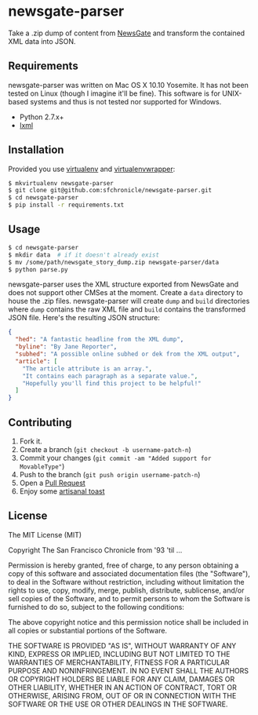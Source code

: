 # newsgate-parser
Take a .zip dump of content from [NewsGate](http://www.ccieurope.com/solutions/NewsGate/) and transform the contained XML data into JSON.

## Requirements
newsgate-parser was written on Mac OS X 10.10 Yosemite. It has not been tested on Linux (though I imagine it'll be fine). This software is for UNIX-based systems and thus is not tested nor supported for Windows.

- Python 2.7.x+
- [lxml](lxml.de)

## Installation
Provided you use [virtualenv](https://virtualenv.pypa.io/en/latest/) and [virtualenvwrapper](https://virtualenvwrapper.readthedocs.org/en/latest/):
```bash
$ mkvirtualenv newsgate-parser
$ git clone git@github.com:sfchronicle/newsgate-parser.git
$ cd newsgate-parser
$ pip install -r requirements.txt
```

## Usage
```bash
$ cd newsgate-parser
$ mkdir data  # if it doesn't already exist
$ mv /some/path/newsgate_story_dump.zip newsgate-parser/data
$ python parse.py
```
newsgate-parser uses the XML structure exported from NewsGate and does not support other CMSes at the moment. Create a `data` directory to house the .zip files. newsgate-parser will create `dump` and `build` directories where `dump` contains the raw XML file and `build` contains the transformed JSON file. Here's the resulting JSON structure:

```json
{
  "hed": "A fantastic headline from the XML dump",
  "byline": "By Jane Reporter",
  "subhed": "A possible online subhed or dek from the XML output",
  "article": [
    "The article attribute is an array.",
    "It contains each paragraph as a separate value.",
    "Hopefully you'll find this project to be helpful!"
  ]
}
```

## Contributing

1. Fork it.
2. Create a branch (`git checkout -b username-patch-n`)
3. Commit your changes (`git commit -am "Added support for MovableType"`)
4. Push to the branch (`git push origin username-patch-n`)
5. Open a [Pull Request](http://github.com/github/markup/pulls)
6. Enjoy some [artisanal toast](https://www.eater.com/2014/5/30/6215971/artisanal-toast-is-taking-the-nation-by-storm)

## License
The MIT License (MIT)

Copyright The San Francisco Chronicle from '93 'til ...

Permission is hereby granted, free of charge, to any person obtaining a copy
of this software and associated documentation files (the "Software"), to deal
in the Software without restriction, including without limitation the rights
to use, copy, modify, merge, publish, distribute, sublicense, and/or sell
copies of the Software, and to permit persons to whom the Software is
furnished to do so, subject to the following conditions:

The above copyright notice and this permission notice shall be included in
all copies or substantial portions of the Software.

THE SOFTWARE IS PROVIDED "AS IS", WITHOUT WARRANTY OF ANY KIND, EXPRESS OR
IMPLIED, INCLUDING BUT NOT LIMITED TO THE WARRANTIES OF MERCHANTABILITY,
FITNESS FOR A PARTICULAR PURPOSE AND NONINFRINGEMENT. IN NO EVENT SHALL THE
AUTHORS OR COPYRIGHT HOLDERS BE LIABLE FOR ANY CLAIM, DAMAGES OR OTHER
LIABILITY, WHETHER IN AN ACTION OF CONTRACT, TORT OR OTHERWISE, ARISING FROM,
OUT OF OR IN CONNECTION WITH THE SOFTWARE OR THE USE OR OTHER DEALINGS IN
THE SOFTWARE.
